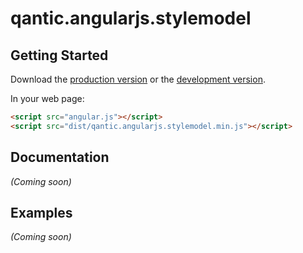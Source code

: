 # qantic.angularjs.stylemodel



## Getting Started

Download the [production version][min] or the [development version][max].

[min]: https://raw.github.com/ntrp/jquery-qantic.angularjs.stylemodel/master/dist/angular-qantic.angularjs.stylemodel.min.js
[max]: https://raw.github.com/ntrp/jquery-qantic.angularjs.stylemodel/master/dist/angular-qantic.angularjs.stylemodel.js

In your web page:

```html
<script src="angular.js"></script>
<script src="dist/qantic.angularjs.stylemodel.min.js"></script>
```

## Documentation
_(Coming soon)_

## Examples
_(Coming soon)_

